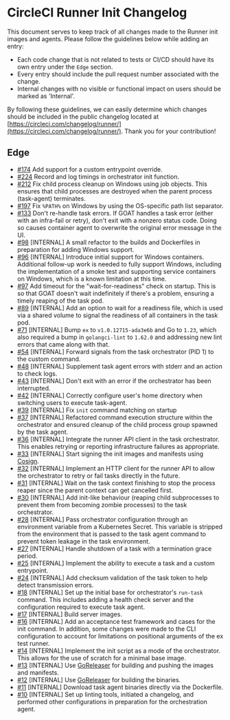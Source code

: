 # CircleCI Runner Init Changelog

This document serves to keep track of all changes made to the Runner init images and agents. Please follow the guidelines below while adding an entry:

- Each code change that is not related to tests or CI/CD should have its own entry under the `Edge` section.
- Every entry should include the pull request number associated with the change.
- Internal changes with no visible or functional impact on users should be marked as 'Internal'.

By following these guidelines, we can easily determine which changes should be included in the public changelog located at [https://circleci.com/changelog/runner/](https://circleci.com/changelog/runner/). Thank you for your contribution!

## Edge

- [#174](https://github.com/circleci/runner-init/pull/174) Add support for a custom entrypoint override.
- [#224](https://github.com/circleci/runner-init/pull/224) Record and log timings in orchestrator init function.
- [#212](https://github.com/circleci/runner-init/pull/212) Fix child process cleanup on Windows using job objects. This ensures that child processes are destroyed when the parent process (task-agent) terminates.
- [#197](https://github.com/circleci/runner-init/pull/197) Fix `%PATH%` on Windows by using the OS-specific path list separator.
- [#133](https://github.com/circleci/runner-init/pull/133) Don't re-handle task errors. If GOAT handles a task error (either with an infra-fail or retry), don't exit with a nonzero status code. Doing so causes container agent to overwrite the original error message in the UI.
- [#98](https://github.com/circleci/runner-init/pull/98) [INTERNAL] A small refactor to the builds and Dockerfiles in preparation for adding Windows support.
- [#96](https://github.com/circleci/runner-init/pull/96) [INTERNAL] Introduce initial support for Windows containers. Additional follow-up work is needed to fully support Windows, including the implementation of a smoke test and supporting service containers on Windows, which is a known limitation at this time.
- [#97](https://github.com/circleci/runner-init/pull/97) Add timeout for the "wait-for-readiness" check on startup. This is so that GOAT doesn't wait indefinitely if there's a problem, ensuring a timely reaping of the task pod.
- [#89](https://github.com/circleci/runner-init/pull/89) [INTERNAL] Add an option to wait for a readiness file, which is used via a shared volume to signal the readiness of all containers in the task pod.
- [#71](https://github.com/circleci/runner-init/pull/71) [INTERNAL] Bump `ex` to `v1.0.12715-ada3e6b` and Go to `1.23`, which also required a bump in `golangci-lint` to `1.62.0` and addressing new lint errors that came along with that.
- [#54](https://github.com/circleci/runner-init/pull/54) [INTERNAL] Forward signals from the task orchestrator (PID 1) to the custom command.
- [#48](https://github.com/circleci/runner-init/pull/48) [INTERNAL] Supplement task agent errors with stderr and an action to check logs.
- [#43](https://github.com/circleci/runner-init/pull/43) [INTERNAL] Don't exit with an error if the orchestrator has been interrupted.
- [#42](https://github.com/circleci/runner-init/pull/42) [INTERNAL] Correctly configure user's home directory when switching users to execute task-agent.
- [#39](https://github.com/circleci/runner-init/pull/39) [INTERNAL] Fix `init` command matching on startup 
- [#37](https://github.com/circleci/runner-init/pull/37) [INTERNAL] Refactored command execution structure within the orchestrator and ensured cleanup of the child process group spawned by the task agent.
- [#36](https://github.com/circleci/runner-init/pull/36) [INTERNAL] Integrate the runner API client in the task orchestrator. This enables retrying or reporting infrastructure failures as appropriate.
- [#33](https://github.com/circleci/runner-init/pull/33) [INTERNAL] Start signing the init images and manifests using [Cosign](https://docs.sigstore.dev/about/overview/).
- [#32](https://github.com/circleci/runner-init/pull/32) [INTERNAL] Implement an HTTP client for the runner API to allow the orchestrator to retry or fail tasks directly in the future.
- [#31](https://github.com/circleci/runner-init/pull/31) [INTERNAL] Wait on the task context finishing to stop the process reaper since the parent context can get cancelled first.
- [#30](https://github.com/circleci/runner-init/pull/30) [INTERNAL] Add init-like behaviour (reaping child subprocesses to prevent them from becoming zombie processes) to the task orchestrator.
- [#28](https://github.com/circleci/runner-init/pull/28) [INTERNAL] Pass orchestrator configuration through an environment variable from a Kubernetes Secret. This variable is stripped from the environment that is passed to the task agent command to prevent token leakage in the task environment.
- [#27](https://github.com/circleci/runner-init/pull/27) [INTERNAL] Handle shutdown of a task with a termination grace period.
- [#25](https://github.com/circleci/runner-init/pull/25) [INTERNAL] Implement the ability to execute a task and a custom entrypoint.
- [#24](https://github.com/circleci/runner-init/pull/24) [INTERNAL] Add checksum validation of the task token to help detect transmission errors.
- [#18](https://github.com/circleci/runner-init/pull/18) [INTERNAL] Set up the initial base for orchestrator's `run-task` command. This includes adding a health check server and the configuration required to execute task agent.
- [#17](https://github.com/circleci/runner-init/pull/17) [INTERNAL] Build server images.
- [#16](https://github.com/circleci/runner-init/pull/16) [INTERNAL] Add an acceptance test framework and cases for the init command. In addition, some changes were made to the CLI configuration to account for limitations on positional arguments of the ex test runner.
- [#14](https://github.com/circleci/runner-init/pull/14) [INTERNAL] Implement the init script as a mode of the orchestrator. This allows for the use of scratch for a minimal base image.
- [#13](https://github.com/circleci/runner-init/pull/13) [INTERNAL] Use [GoReleaser](https://goreleaser.com/) for building and pushing the images and manifests.
- [#12](https://github.com/circleci/runner-init/pull/12) [INTERNAL] Use [GoReleaser](https://goreleaser.com/) for building the binaries.
- [#11](https://github.com/circleci/runner-init/pull/11) [INTERNAL] Download task agent binaries directly via the Dockerfile.
- [#10](https://github.com/circleci/runner-init/pull/10) [INTERNAL] Set up linting tools, initiated a changelog, and performed other configurations in preparation for the orchestration agent.
